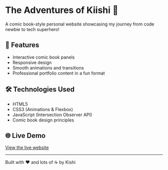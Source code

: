 # The Adventures of Kiishi 🚀

A comic book-style personal website showcasing my journey from code newbie to tech superhero!

## 🎨 Features
- Interactive comic book panels
- Responsive design
- Smooth animations and transitions
- Professional portfolio content in a fun format

## 🛠️ Technologies Used
- HTML5
- CSS3 (Animations & Flexbox)
- JavaScript (Intersection Observer API)
- Comic book design principles

## 🌐 Live Demo
[View the live website](https://kiishio.github.io/Kiishi-adventures/)

---
Built with ❤️ and lots of ☕ by Kishi
